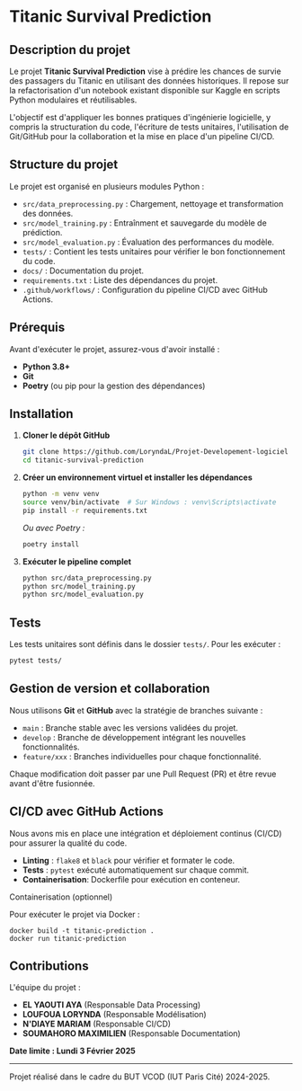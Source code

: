 # Titanic Survival Prediction

## Description du projet

Le projet **Titanic Survival Prediction** vise à prédire les chances de survie des passagers du Titanic en utilisant des données historiques. Il repose sur la refactorisation d'un notebook existant disponible sur Kaggle en scripts Python modulaires et réutilisables.

L'objectif est d'appliquer les bonnes pratiques d'ingénierie logicielle, y compris la structuration du code, l'écriture de tests unitaires, l'utilisation de Git/GitHub pour la collaboration et la mise en place d'un pipeline CI/CD.

## Structure du projet
Le projet est organisé en plusieurs modules Python :

- `src/data_preprocessing.py` : Chargement, nettoyage et transformation des données.
- `src/model_training.py` : Entraînment et sauvegarde du modèle de prédiction.
- `src/model_evaluation.py` : Évaluation des performances du modèle.
- `tests/` : Contient les tests unitaires pour vérifier le bon fonctionnement du code.
- `docs/` : Documentation du projet.
- `requirements.txt` : Liste des dépendances du projet.
- `.github/workflows/` : Configuration du pipeline CI/CD avec GitHub Actions.

## Prérequis
Avant d'exécuter le projet, assurez-vous d'avoir installé :

- **Python 3.8+**
- **Git**
- **Poetry** (ou pip pour la gestion des dépendances)

## Installation

1. **Cloner le dépôt GitHub**
   ```bash
   git clone https://github.com/LoryndaL/Projet-Developement-logiciel
   cd titanic-survival-prediction
   ```

2. **Créer un environnement virtuel et installer les dépendances**
   ```bash
   python -m venv venv
   source venv/bin/activate  # Sur Windows : venv\Scripts\activate
   pip install -r requirements.txt
   ```

   *Ou avec Poetry :*
   ```bash
   poetry install
   ```

3. **Exécuter le pipeline complet**
   ```bash
   python src/data_preprocessing.py
   python src/model_training.py
   python src/model_evaluation.py
   ```

## Tests
Les tests unitaires sont définis dans le dossier `tests/`. Pour les exécuter :

```bash
pytest tests/
```

## Gestion de version et collaboration
Nous utilisons **Git** et **GitHub** avec la stratégie de branches suivante :
- `main` : Branche stable avec les versions validées du projet.
- `develop` : Branche de développement intégrant les nouvelles fonctionnalités.
- `feature/xxx` : Branches individuelles pour chaque fonctionnalité.

Chaque modification doit passer par une Pull Request (PR) et être revue avant d'être fusionnée.

## CI/CD avec GitHub Actions
Nous avons mis en place une intégration et déploiement continus (CI/CD) pour assurer la qualité du code.

- **Linting** : `flake8` et `black` pour vérifier et formater le code.
- **Tests** : `pytest` exécuté automatiquement sur chaque commit.
- **Containerisation**: Dockerfile pour exécution en conteneur.

Containerisation (optionnel)

Pour exécuter le projet via Docker :
```
docker build -t titanic-prediction .
docker run titanic-prediction
```


## Contributions
L'équipe du projet :
- **EL YAOUTI AYA** (Responsable Data Processing)
- **LOUFOUA LORYNDA** (Responsable Modélisation)
- **N'DIAYE MARIAM** (Responsable CI/CD)
- **SOUMAHORO MAXIMILIEN** (Responsable Documentation)


**Date limite : Lundi 3 Février 2025**

---
Projet réalisé dans le cadre du BUT VCOD (IUT Paris Cité) 2024-2025.

